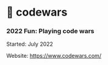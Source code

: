 # 👾 codewars

### 2022 Fun: Playing code wars 

Started: July 2022

Website: https://www.codewars.com/
